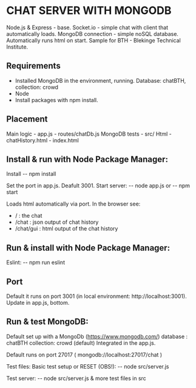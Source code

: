 # CHAT SERVER WITH MONGODB
Node.js & Express - base.
Socket.io - simple chat with client that automatically loads.
MongoDB connection - simple noSQL database.
Automatically runs html on start.
Sample for BTH - Blekinge Technical Institute.

## Requirements 
- Installed MongoDB in the environment, running. 
  Database: chatBTH, collection: crowd
- Node
- Install packages with npm install.

## Placement
Main logic    - app.js
              - routes/chatDb.js
MongoDB tests - src/
Html          - chatHistory.html
              - index.html

## Install & run with Node Package Manager:
Install
-- npm install 

Set the port in app.js. Deafult 3001. 
Start server:
-- node app.js
or
-- npm start

Loads html automatically via port. 
In the browser see: 
- /         : the chat
- /chat     : json output of chat history
- /chat/gui : html output of the chat history 

## Run & install with Node Package Manager:
Eslint:
-- npm run eslint

## Port
Default it runs on port 3001 (in local environment: http://localhost:3001). 
Update in app.js, bottom.

## Run & test MongoDB:
Default set up with a MongoDb (https://www.mongodb.com/)
  database : chatBTH
  collection: crowd (default)
Integrated in the app.js.

Default runs on port 27017 ( mongodb://localhost:27017/chat )

Test files:
Basic test setup or RESET (OBS!):
-- node src/server.js

Test server:
-- node src/server.js
& more test files in src 